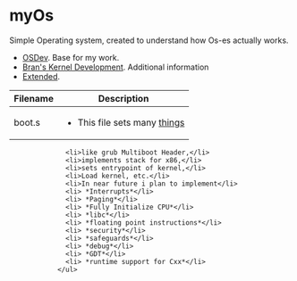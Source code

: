 # myOs
Simple Operating system, created to understand how Os-es actually works.

* [OSDev](http://wiki.osdev.org/Main_Page). Base for my work.
* [Bran's Kernel Development](http://www.osdever.net/bkerndev/index.php). Additional information
* [Extended](http://www.cs.vu.nl/~herbertb/misc/writingkernels.txt).

|Filename    |Description                       |
|------------|----------------------------------|
|boot.s      |<ul><li>This file sets many [things](https://www.gnu.org/software/grub/manual/multiboot/html_node/boot_002eS.html)</li>
                  <li>like grub Multiboot Header,</li>
                  <li>implements stack for x86,</li>
                  <li>sets entrypoint of kernel,</li>
                  <li>Load kernel, etc.</li>
                  <li>In near future i plan to implement</li>
                  <li> *Interrupts*</li>
                  <li> *Paging*</li>
                  <li> *Fully Initialize CPU*</li>
                  <li> *libc*</li>
                  <li> *floating point instructions*</li>
                  <li> *security*</li>
                  <li> *safeguards*</li>
                  <li> *debug*</li>
                  <li> *GDT*</li>
                  <li> *runtime support for Cxx*</li>
                </ul>
